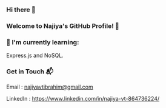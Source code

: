### Hi there 👋
### Welcome to Najiya's GitHub Profile! 👋


### 🌱 I'm currently learning:
Express.js and NoSQL.


### Get in Touch 📬

Email : najiyavtibrahim@gmail.com

LinkedIn : https://www.linkedin.com/in/najiya-vt-864736224/
<!--
**najiyavt/najiyavt** is a ✨ _special_ ✨ repository because its `README.md` (this file) appears on your GitHub profile.

Here are some ideas to get you started:

- 🔭 I’m currently working on ...
- 🌱 I’m currently learning ...
- 👯 I’m looking to collaborate on ...
- 🤔 I’m looking for help with ...
- 💬 Ask me about ...
- 📫 How to reach me: ...
- 😄 Pronouns: ...
- ⚡ Fun fact: ...
-->
